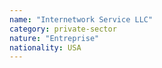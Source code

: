 ```yaml
---
name: "Internetwork Service LLC"
category: private-sector
nature: "Entreprise"
nationality: USA
---
```

    